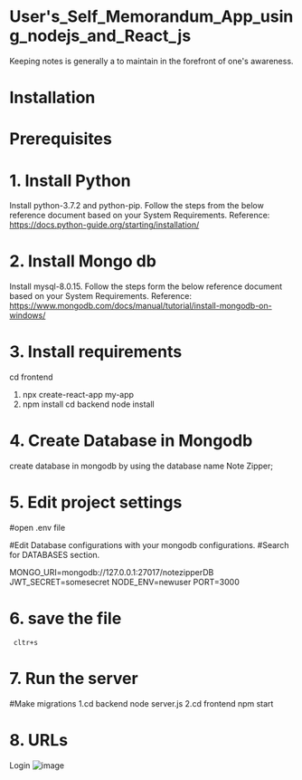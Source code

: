 # User's_Self_Memorandum_App_using_nodejs_and_React_js

Keeping notes is generally a to maintain in the forefront of one's awareness.

# Installation

# Prerequisites

# 1. Install Python
Install python-3.7.2 and python-pip. Follow the steps from the below reference document based on your System Requirements. Reference: https://docs.python-guide.org/starting/installation/

# 2. Install Mongo db
Install mysql-8.0.15. Follow the steps form the below reference document based on your System Requirements. Reference: https://www.mongodb.com/docs/manual/tutorial/install-mongodb-on-windows/

# 3. Install requirements
cd frontend
1. npx create-react-app my-app
2. npm install
cd backend
node install

# 4. Create Database in Mongodb
create database in mongodb by using the database name Note Zipper;

# 5. Edit project settings
#open .env file

#Edit Database configurations with your mongodb configurations.
#Search for DATABASES section.

MONGO_URI=mongodb://127.0.0.1:27017/notezipperDB
JWT_SECRET=somesecret
NODE_ENV=newuser
PORT=3000

# 6. save the file
     cltr+s
     
# 7. Run the server
#Make migrations
1.cd backend 
node server.js
2.cd frontend
npm start

# 8. URLs
Login 
![image](https://user-images.githubusercontent.com/82249340/213255691-c6fdab27-933a-4f2f-a879-37ac8cd12681.png)

